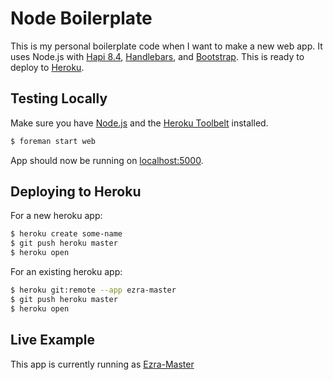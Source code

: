 # Node Boilerplate

This is my personal boilerplate code when I want to make a new web app. It uses Node.js with [Hapi 8.4](http://hapijs.com), [Handlebars](http://handlebarsjs.com), and [Bootstrap](http://getbootstrap.com). This is ready to deploy to [Heroku](https://www.heroku.com). 

## Testing Locally

Make sure you have [Node.js](http://nodejs.org/) and the [Heroku Toolbelt](https://toolbelt.heroku.com/) installed.

```sh
$ foreman start web
```

App should now be running on [localhost:5000](http://localhost:5000/).

## Deploying to Heroku

For a new heroku app:

```sh
$ heroku create some-name
$ git push heroku master
$ heroku open
```

For an existing heroku app:

```sh
$ heroku git:remote --app ezra-master
$ git push heroku master
$ heroku open
```

## Live Example

This app is currently running as [Ezra-Master](https://ezra-master.herokuapp.com/Ezra)